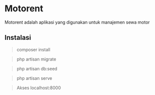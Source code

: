# Motorent
Motorent adalah aplikasi yang digunakan untuk manajemen sewa motor


## Instalasi

> composer install

> php artisan migrate

> php artisan db:seed

> php artisan serve

> Akses localhost:8000